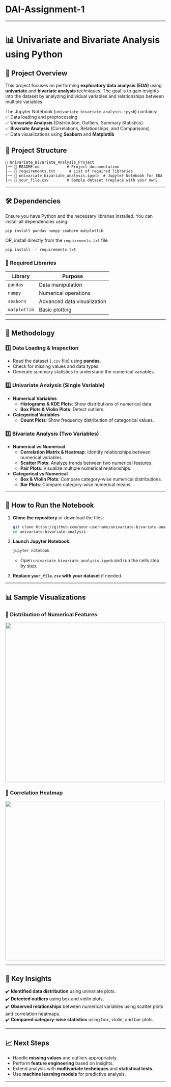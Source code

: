 # DAI-Assignment-1

---

# **📊 Univariate and Bivariate Analysis using Python**

## **📌 Project Overview**
This project focuses on performing **exploratory data analysis (EDA)** using **univariate** and **bivariate analysis** techniques. The goal is to gain insights into the dataset by analyzing individual variables and relationships between multiple variables.  

The Jupyter Notebook (`univariate_bivariate_analysis.ipynb`) contains:  
✅ Data loading and preprocessing  
✅ **Univariate Analysis** (Distribution, Outliers, Summary Statistics)  
✅ **Bivariate Analysis** (Correlations, Relationships, and Comparisons)  
✅ Data visualizations using **Seaborn** and **Matplotlib**  

## **📂 Project Structure**
```
📁 Univariate_Bivariate_Analysis_Project
│── 📄 README.md            # Project documentation
│── 📄 requirements.txt      # List of required libraries
│── 📄 univariate_bivariate_analysis.ipynb  # Jupyter Notebook for EDA
│── 📄 your_file.csv        # Sample dataset (replace with your own)
```

---

## **🛠️ Dependencies**
Ensure you have Python and the necessary libraries installed. You can install all dependencies using:

```bash
pip install pandas numpy seaborn matplotlib
```

OR, install directly from the `requirements.txt` file:

```bash
pip install -r requirements.txt
```

### **🔧 Required Libraries**
| Library     | Purpose |
|-------------|---------|
| `pandas`    | Data manipulation |
| `numpy`     | Numerical operations |
| `seaborn`   | Advanced data visualization |
| `matplotlib` | Basic plotting |

---

## **📜 Methodology**
### **1️⃣ Data Loading & Inspection**
- Read the dataset (`.csv` file) using **pandas**.  
- Check for missing values and data types.  
- Generate summary statistics to understand the numerical variables.  

### **2️⃣ Univariate Analysis (Single Variable)**
- **Numerical Variables**  
  - **Histograms & KDE Plots**: Show distributions of numerical data.  
  - **Box Plots & Violin Plots**: Detect outliers.  
- **Categorical Variables**  
  - **Count Plots**: Show frequency distribution of categorical values.  

### **3️⃣ Bivariate Analysis (Two Variables)**
- **Numerical vs Numerical**  
  - **Correlation Matrix & Heatmap**: Identify relationships between numerical variables.  
  - **Scatter Plots**: Analyze trends between two numerical features.  
  - **Pair Plots**: Visualize multiple numerical relationships.  
- **Categorical vs Numerical**  
  - **Box & Violin Plots**: Compare category-wise numerical distributions.  
  - **Bar Plots**: Compare category-wise numerical means.  

---

## **🚀 How to Run the Notebook**
1. **Clone the repository** or download the files:
   ```bash
   git clone https://github.com/your-username/univariate-bivariate-analysis.git
   cd univariate-bivariate-analysis
   ```

2. **Launch Jupyter Notebook**:
   ```bash
   jupyter notebook
   ```
   - Open `univariate_bivariate_analysis.ipynb` and run the cells step by step.

3. **Replace `your_file.csv` with your dataset** if needed.

---

## **📊 Sample Visualizations**
### **🔹 Distribution of Numerical Features**
<img src="https://raw.githubusercontent.com/your-username/univariate-bivariate-analysis/main/assets/histogram.png" width="500">

### **🔹 Correlation Heatmap**
<img src="https://raw.githubusercontent.com/your-username/univariate-bivariate-analysis/main/assets/correlation_heatmap.png" width="500">

---

## **📌 Key Insights**
✔️ **Identified data distribution** using univariate plots.  
✔️ **Detected outliers** using box and violin plots.  
✔️ **Observed relationships** between numerical variables using scatter plots and correlation heatmaps.  
✔️ **Compared category-wise statistics** using box, violin, and bar plots.  

---

## **📈 Next Steps**
- Handle **missing values** and outliers appropriately.  
- Perform **feature engineering** based on insights.  
- Extend analysis with **multivariate techniques** and **statistical tests**.  
- Use **machine learning models** for predictive analysis.  

---
